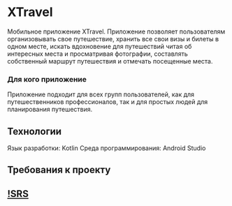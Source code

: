 # XTravel

Мобильное приложение XTravel. Приложение позволяет пользователям организовывать свое путешествие, хранить все свои визы и билеты в одном месте, искать вдохновение для путешествий читая об интересных места и просматривая фотографии, составлять собственный маршрут путешествия и отмечать посещенные места.
   
### Для кого приложение
Приложение подходит для всех групп пользователей, как для путешественников профессионалов, так и для простых людей для планирования путешествия.

## Технологии
   Язык разработки: Kotlin
   Среда программирования: Android Studio

## Требования к проекту
## [!SRS](docks/SRS.md)
